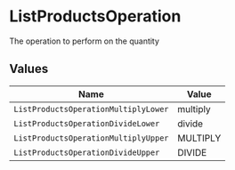 # ListProductsOperation

The operation to perform on the quantity


## Values

| Name                                 | Value                                |
| ------------------------------------ | ------------------------------------ |
| `ListProductsOperationMultiplyLower` | multiply                             |
| `ListProductsOperationDivideLower`   | divide                               |
| `ListProductsOperationMultiplyUpper` | MULTIPLY                             |
| `ListProductsOperationDivideUpper`   | DIVIDE                               |